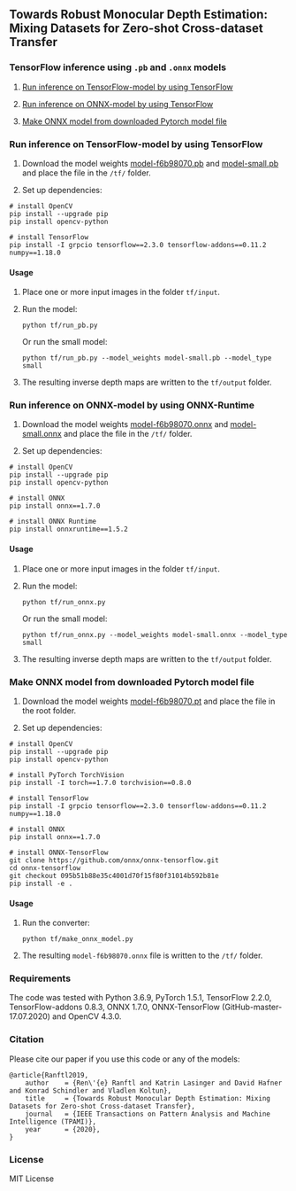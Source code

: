 ## Towards Robust Monocular Depth Estimation: Mixing Datasets for Zero-shot Cross-dataset Transfer

### TensorFlow inference using `.pb` and `.onnx` models

1. [Run inference on TensorFlow-model by using TensorFlow](#run-inference-on-tensorflow-model-by-using-tensorFlow)

2. [Run inference on ONNX-model by using TensorFlow](#run-inference-on-onnx-model-by-using-tensorflow)

3. [Make ONNX model from downloaded Pytorch model file](#make-onnx-model-from-downloaded-pytorch-model-file)


### Run inference on TensorFlow-model by using TensorFlow

1) Download the model weights [model-f6b98070.pb](https://github.com/intel-isl/MiDaS/releases/download/v2_1/model-f6b98070.pb) 
and [model-small.pb](https://github.com/intel-isl/MiDaS/releases/download/v2_1/model-small.pb) and place the
file in the `/tf/` folder.

2) Set up dependencies: 

```shell
# install OpenCV
pip install --upgrade pip
pip install opencv-python

# install TensorFlow
pip install -I grpcio tensorflow==2.3.0 tensorflow-addons==0.11.2 numpy==1.18.0
```

#### Usage

1) Place one or more input images in the folder `tf/input`.

2) Run the model:

    ```shell
    python tf/run_pb.py
    ```

    Or run the small model:

    ```shell
    python tf/run_pb.py --model_weights model-small.pb --model_type small
    ```

3) The resulting inverse depth maps are written to the `tf/output` folder.


### Run inference on ONNX-model by using ONNX-Runtime

1) Download the model weights [model-f6b98070.onnx](https://github.com/intel-isl/MiDaS/releases/download/v2_1/model-f6b98070.onnx) 
and [model-small.onnx](https://github.com/intel-isl/MiDaS/releases/download/v2_1/model-small.onnx) and place the
file in the `/tf/` folder.

2) Set up dependencies: 

```shell
# install OpenCV
pip install --upgrade pip
pip install opencv-python

# install ONNX
pip install onnx==1.7.0

# install ONNX Runtime
pip install onnxruntime==1.5.2
```

#### Usage

1) Place one or more input images in the folder `tf/input`.

2) Run the model:

    ```shell
    python tf/run_onnx.py
    ```

    Or run the small model:

    ```shell
    python tf/run_onnx.py --model_weights model-small.onnx --model_type small
    ```

3) The resulting inverse depth maps are written to the `tf/output` folder.



### Make ONNX model from downloaded Pytorch model file

1) Download the model weights [model-f6b98070.pt](https://github.com/intel-isl/MiDaS/releases/download/v2_1/model-f6b98070.pt) and place the
file in the root folder.

2) Set up dependencies: 

```shell
# install OpenCV
pip install --upgrade pip
pip install opencv-python

# install PyTorch TorchVision
pip install -I torch==1.7.0 torchvision==0.8.0

# install TensorFlow
pip install -I grpcio tensorflow==2.3.0 tensorflow-addons==0.11.2 numpy==1.18.0

# install ONNX
pip install onnx==1.7.0

# install ONNX-TensorFlow
git clone https://github.com/onnx/onnx-tensorflow.git
cd onnx-tensorflow 
git checkout 095b51b88e35c4001d70f15f80f31014b592b81e 
pip install -e .
```

#### Usage

1) Run the converter:

    ```shell
    python tf/make_onnx_model.py
    ```

2) The resulting `model-f6b98070.onnx` file is written to the `/tf/` folder.


### Requirements

   The code was tested with Python 3.6.9, PyTorch 1.5.1, TensorFlow 2.2.0, TensorFlow-addons 0.8.3, ONNX 1.7.0, ONNX-TensorFlow (GitHub-master-17.07.2020) and OpenCV 4.3.0.
 
### Citation

Please cite our paper if you use this code or any of the models:
```
@article{Ranftl2019,
	author    = {Ren\'{e} Ranftl and Katrin Lasinger and David Hafner and Konrad Schindler and Vladlen Koltun},
	title     = {Towards Robust Monocular Depth Estimation: Mixing Datasets for Zero-shot Cross-dataset Transfer},
	journal   = {IEEE Transactions on Pattern Analysis and Machine Intelligence (TPAMI)},
	year      = {2020},
}
```

### License 

MIT License 

   
